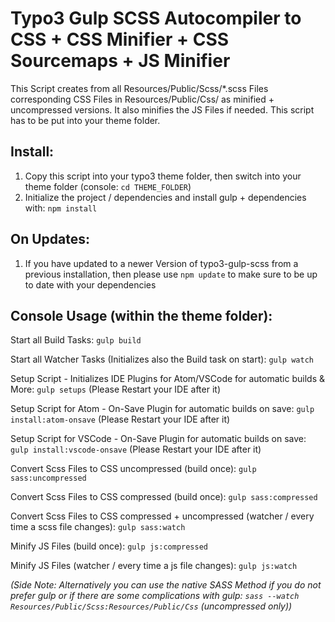 # Typo3 Gulp SCSS Autocompiler to CSS + CSS Minifier + CSS Sourcemaps + JS Minifier

This Script creates from all Resources/Public/Scss/\*.scss Files corresponding CSS Files in Resources/Public/Css/ as minified + uncompressed versions. It also minifies the JS Files if needed. This script has to be put into your theme folder.

## Install:

1. Copy this script into your typo3 theme folder, then switch into your theme folder (console: `cd THEME_FOLDER`)
2. Initialize the project / dependencies and install gulp + dependencies with: `npm install`

## On Updates:
1. If you have updated to a newer Version of typo3-gulp-scss from a previous installation, then please use `npm update` to make sure to be up to date with your dependencies

## Console Usage (within the theme folder):

Start all Build Tasks:
`gulp build`

Start all Watcher Tasks (Initializes also the Build task on start):
`gulp watch`

Setup Script - Initializes IDE Plugins for Atom/VSCode for automatic builds & More:
`gulp setups` (Please Restart your IDE after it)

Setup Script for Atom - On-Save Plugin for automatic builds on save:
`gulp install:atom-onsave` (Please Restart your IDE after it)

Setup Script for VSCode - On-Save Plugin for automatic builds on save:
`gulp install:vscode-onsave` (Please Restart your IDE after it)

Convert Scss Files to CSS uncompressed (build once):
`gulp sass:uncompressed`

Convert Scss Files to CSS compressed (build once):
`gulp sass:compressed`

Convert Scss Files to CSS compressed + uncompressed (watcher / every time a scss file changes):
`gulp sass:watch`

Minify JS Files (build once):
`gulp js:compressed`

Minify JS Files (watcher / every time a js file changes):
`gulp js:watch`

*(Side Note: Alternatively you can use the native SASS Method if you do not prefer gulp or if there are some complications with gulp: `sass --watch Resources/Public/Scss:Resources/Public/Css` (uncompressed only))*
